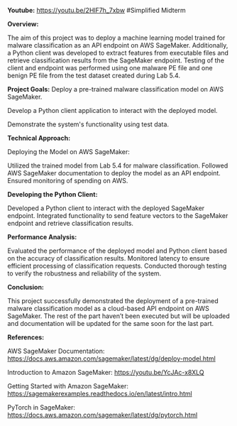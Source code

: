 **Youtube:** https://youtu.be/2HlF7h_7xbw
#Simplified Midterm

**Overview:**

The aim of this project was to deploy a machine learning model trained for malware classification as an API endpoint on AWS SageMaker. Additionally, a Python client was developed to extract features from executable files and retrieve classification results from the SageMaker endpoint. Testing of the client and endpoint was performed using one malware PE file and one benign PE file from the test dataset created during Lab 5.4.

**Project Goals:**
Deploy a pre-trained malware classification model on AWS SageMaker.

Develop a Python client application to interact with the deployed model.

Demonstrate the system's functionality using test data.


**Technical Approach:**

Deploying the Model on AWS SageMaker:

Utilized the trained model from Lab 5.4 for malware classification.
Followed AWS SageMaker documentation to deploy the model as an API endpoint.
Ensured monitoring of spending on AWS.


**Developing the Python Client:**

Developed a Python client to interact with the deployed SageMaker endpoint.
Integrated functionality to send feature vectors to the SageMaker endpoint and retrieve classification results.



**Performance Analysis:**

Evaluated the performance of the deployed model and Python client based on the accuracy of classification results.
Monitored latency to ensure efficient processing of classification requests.
Conducted thorough testing to verify the robustness and reliability of the system.


**Conclusion:**

This project successfully demonstrated the deployment of a pre-trained malware classification model as a cloud-based API endpoint on AWS SageMaker. The rest of the part haven’t been executed but will be uploaded and documentation will be updated for the same soon for the last part.


**References:**


AWS SageMaker Documentation: https://docs.aws.amazon.com/sagemaker/latest/dg/deploy-model.html

Introduction to Amazon SageMaker: https://youtu.be/YcJAc-x8XLQ


Getting Started with Amazon SageMaker: https://sagemakerexamples.readthedocs.io/en/latest/intro.html

PyTorch in SageMaker: https://docs.aws.amazon.com/sagemaker/latest/dg/pytorch.html



